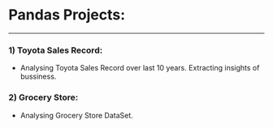 # Pandas Projects:

---

### 1) Toyota Sales Record:
  - Analysing Toyota Sales Record over last 10 years. Extracting insights of bussiness.

### 2) Grocery Store:
  - Analysing Grocery Store DataSet.
